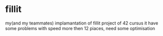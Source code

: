 # fillit
my(and my teammates) implamantation of fillit project of 42 cursus
it have some problems with speed more then 12 piaces, need some optimisation